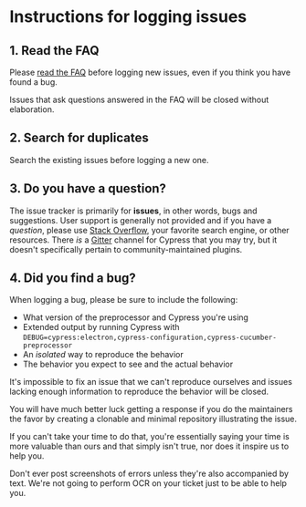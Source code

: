# Instructions for logging issues

## 1. Read the FAQ

Please [read the FAQ](docs/faq.md) before logging new issues, even if you think you have found a bug.

Issues that ask questions answered in the FAQ will be closed without elaboration.

## 2. Search for duplicates

Search the existing issues before logging a new one.

## 3. Do you have a question?

The issue tracker is primarily for **issues**, in other words, bugs and suggestions. User support is generally not provided and if you have a *question*, please use [Stack Overflow](https://stackoverflow.com/questions/tagged/cypress-cucumber-preprocessor), your favorite search engine, or other resources. There *is* a [Gitter](https://gitter.im/cypress-io/cypress) channel for Cypress that you may try, but it doesn't specifically pertain to community-maintained plugins.

## 4. Did you find a bug?

When logging a bug, please be sure to include the following:

 * What version of the preprocessor and Cypress you're using
 * Extended output by running Cypress with `DEBUG=cypress:electron,cypress-configuration,cypress-cucumber-preprocessor`
 * An *isolated* way to reproduce the behavior
 * The behavior you expect to see and the actual behavior

It's impossible to fix an issue that we can't reproduce ourselves and issues lacking enough information to reproduce the behavior will be closed.

You will have much better luck getting a response if you do the maintainers the favor by creating a clonable and minimal repository illustrating the issue.

If you can't take your time to do that, you're essentially saying your time is more valuable than ours and that simply isn't true, nor does it inspire us to help you.

Don't ever post screenshots of errors unless they're also accompanied by text. We're not going to perform OCR on your ticket just to be able to help you.
